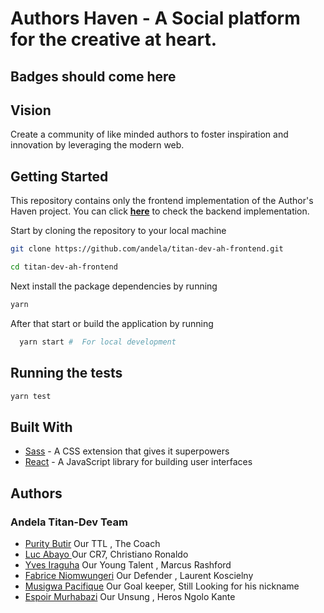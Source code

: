 # Authors Haven - A Social platform for the creative at heart.

## Badges should come here

## Vision

Create a community of like minded authors to foster inspiration and innovation by leveraging the modern web.

## Getting Started

This repository contains only the frontend implementation of the Author's Haven project. You can click **[here](https://github.com/andela/Titan-Devs)** to check the backend implementation.

Start by cloning the repository to your local machine

```bash
git clone https://github.com/andela/titan-dev-ah-frontend.git

cd titan-dev-ah-frontend
```

Next install the package dependencies by running

```bash
yarn 
```

After that start or build the application by running

```bash
  yarn start #  For local development
```

## Running the tests

```bash
yarn test

```
## Built With

* [Sass](https://sass-lang.com/) - A CSS extension that gives it superpowers
* [React](https://reactjs.org/) - A JavaScript library for building user interfaces

## Authors

 ### **Andela Titan-Dev Team**
- [Purity Butir](https://github.com/puritybirir) Our TTL , The Coach
- [Luc Abayo ](https://github.com/abayo-luc) Our CR7, Christiano Ronaldo
- [Yves Iraguha](https://github.com/YvesIraguha) Our Young Talent , Marcus Rashford
- [Fabrice Niomwungeri](https://github.com/niomwungeri-fabrice) Our Defender , Laurent Koscielny
- [Musigwa Pacifique](https://github.com/Musigwa) Our Goal keeper, Still Looking for his nickname 
- [Espoir Murhabazi](https://github.com/espoirMur) Our Unsung , Heros Ngolo Kante


